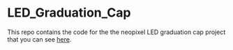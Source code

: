 # LED_Graduation_Cap

This repo contains the code for the the neopixel LED graduation cap project that you can see [here](https://www.youtube.com/shorts/wI44ZNWuqbw).
